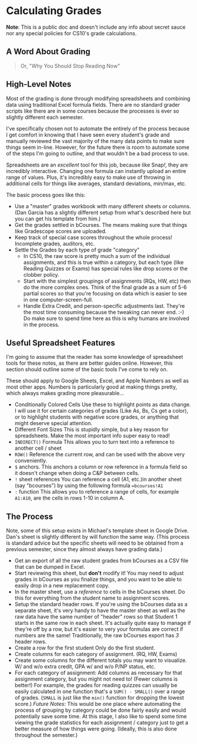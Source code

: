 # Calculating Grades

__Note__: This is a public doc and doesn't include any info about secret sauce nor any special policies for CS10's grade calculations.

## A Word About Grading
> Or, "Why You Should Stop Reading Now"

## High-Level Notes

Most of the grading is done through modifying spreadsheets and combining data using traditional Excel formula fields. There are no standard grader scripts like there are in some courses because the processes is ever so slightly different each semester.

I've specifically chosen not to automate the entirely of the process because I get comfort in knowing that I have seen every student's grade and manually reviewed the vast majority of the many data points to make sure things seem in-line. However, for the future there is room to automate some of the steps I'm going to outline, and that wouldn't be a bad process to use.

Spreadsheets are an _excellent_ tool for this job, because like Snap<i>!</i>, they are incredibly interactive. Changing one formula can instantly upload an entire range of values. Plus, it's incredibly easy to make use of throwing in additional cells for things like averages, standard deviations, min/max, etc.

The basic process goes like this:

* Use a "master" grades workbook with many different sheets or columns. (Dan Garcia has a slightly different setup from what's described here but you can get his template from him.)
* Get the grades settled in bCourses.
	The means making sure that things like Gradescope scores are uploaded.
* Keep track of special case scores throughout the whole process!
	Incomplete grades, auditors, etc.
* Settle the Grades by each type of grade "category"
	* In CS10, the raw score is pretty much a sum of the individual assignments, and this is true within a category, but each type (like Reading Quizzes or Exams) has special rules like drop scores or the clobber policy.
	* Start with the simplest groupings of assignments (RQs, HW, etc) then do the more complex ones. Think of the final grade as a sum of 5-6 partial scores so that you're focusing on data which is easier to see in one computer-screen-full.
	* Handle Extra Credit, and person-specific adjustments last.
		They're the most time consuming because the tweaking can never end. :-) Do make sure to spend time here as this is why humans are involved in the process.

## Useful Spreadsheet Features
I'm going to assume that the reader has some knowledge of spreadsheet tools for these notes, as there are better guides online. However, this section should outline some of the basic tools I've come to rely on.

These should apply to Google Sheets, Excel, and Apple Numbers as well as most other apps. Numbers is particularly good at making things pretty, which always makes grading more pleasurable...

* Conditionally Colored Cells
	Use these to highlight points as data change. I will use it for certain categories of grades (Like As, Bs, Cs get a color), or to highlight students with negative score grades, or anything that might deserve special attention.
* Different Font Sizes
	This is stupidly simple, but a key reason for spreadsheets. Make the most important info super easy to read!
* `INDIRECT()` Formula
	This allows you to turn text into a reference to another cell / sheet
* `ROW()`
	Reference the current row, and can be used with the above very conveniently.
* `$` anchors.
	This anchors a column or row reference in a formula field so it doesn't change when doing a C&P between cells.
* `!` sheet references
	You can reference a cell (A1, etc.)in another sheet (say "bcourses") by using the following formula `=bcourses!A1`
* `:` function
	This allows you to reference a range of cells, for example `A1:A10`, are the cells in rows 1-10 in column A.


## The Process
Note, some of this setup exists in Michael's template sheet in Google Drive. Dan's sheet is slightly different by will function the same way. (This process is standard advice but the specific sheets will need to be obtained from a previous semester, since they almost always have grading data.)

* Get an export of all the raw student grades from bCourses as a CSV file that can be dumped in Excel.
* Start reviewing this sheet, but __don't__ modify it! You may need to adjust grades in bCourses as you finalize things, and you want to be able to easily drop in a new replacement copy.
* In the master sheet, use a _reference_ to cells in the bCourses sheet. Do this for everything from the student name to assignment scores.
* Setup the standard header rows.
	If you're using the bCourses data as a separate sheet, it's very handy to have the master sheet as well as the raw data have the same number of "header" rows so that Student 1 starts in the same row in each sheet. It's actually quite easy to manage if they're off by a row, but it's easier to very your formulas are correct if numbers are the same!
	Traditionally, the raw bCourses export has _3_ header rows.
* Create a row for the first student
	Only do the first student.
* Create columns for each category of assignment. (RQ, HW, Exams)
* Create some columns for the different totals you may want to visualize.
	W/ and w/o extra credit, GPA w/ and w/o P/NP status, etc.
* For each category of assignment:
	Add columns as necessary for that assignment category, but you might not need to! (Fewer columns is better!)
	For example, the grades for reading quizzes can usually be easily calculated in one function that's a `SUM() - SMALL()` over a range of grades. (`SMALL` is just like the `min()` function for dropping the lowest score.)
	_Future Notes_: This would be one place where automating the process of grouping by category could be done fairly easily and would potentially save some time.
	At this stage, I also like to spend some time viewing the grade statistics for each assignment / category just to get a better measure of how things were going. (Ideally, this is also done throughout the semester.)